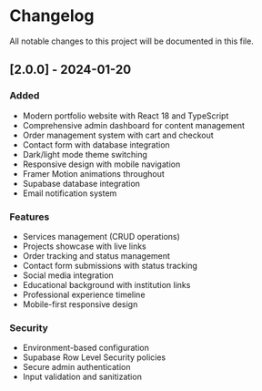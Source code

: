 # Changelog

All notable changes to this project will be documented in this file.

## [2.0.0] - 2024-01-20

### Added
- Modern portfolio website with React 18 and TypeScript
- Comprehensive admin dashboard for content management
- Order management system with cart and checkout
- Contact form with database integration
- Dark/light mode theme switching
- Responsive design with mobile navigation
- Framer Motion animations throughout
- Supabase database integration
- Email notification system

### Features
- Services management (CRUD operations)
- Projects showcase with live links
- Order tracking and status management
- Contact form submissions with status tracking
- Social media integration
- Educational background with institution links
- Professional experience timeline
- Mobile-first responsive design

### Security
- Environment-based configuration
- Supabase Row Level Security policies
- Secure admin authentication
- Input validation and sanitization